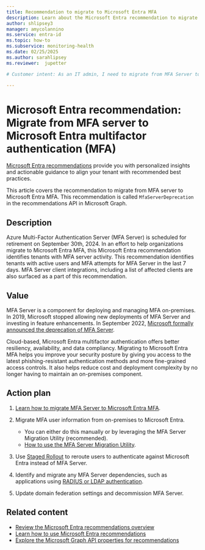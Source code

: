 ```yaml
---
title: Recommendation to migrate to Microsoft Entra MFA
description: Learn about the Microsoft Entra recommendation to migrate to Microsoft Entra multifactor authentication from MFA server
author: shlipsey3
manager: amycolannino
ms.service: entra-id
ms.topic: how-to
ms.subservice: monitoring-health
ms.date: 02/25/2025
ms.author: sarahlipsey
ms.reviewer:  jupetter

# Customer intent: As an IT admin, I need to migrate from MFA Server to Microsoft Entra MFA to align with Microsoft Entra recommendations.

---
```

# Microsoft Entra recommendation: Migrate from MFA server to Microsoft Entra multifactor authentication (MFA)

[Microsoft Entra recommendations](overview-recommendations.md) provide you with personalized insights and actionable guidance to align your tenant with recommended best practices.

This article covers the recommendation to migrate from MFA server to Microsoft Entra MFA. This recommendation is called `MfaServerDeprecation` in the recommendations API in Microsoft Graph.

## Description

Azure Multi-Factor Authentication Server (MFA Server) is scheduled for retirement on September 30th, 2024. In an effort to help organizations migrate to Microsoft Entra MFA, this Microsoft Entra recommendation identifies tenants with MFA server activity. This recommendation identifies tenants with active users and MFA attempts for MFA Server in the last 7 days. MFA Server client integrations, including a list of affected clients are also surfaced as a part of this recommendation.

## Value 

MFA Server is a component for deploying and managing MFA on-premises. In 2019, Microsoft stopped allowing new deployments of MFA Server and investing in feature enhancements. In September 2022, [Microsoft formally announced the deprecation of MFA Server](https://techcommunity.microsoft.com/t5/microsoft-entra-blog/microsoft-entra-change-announcements-september-2022-train/ba-p/2967454).

Cloud-based, Microsoft Entra multifactor authentication offers better resiliency, availability, and data compliancy. Migrating to Microsoft Entra MFA helps you improve your security posture by giving you access to the latest phishing-resistant authentication methods and more fine-grained access controls. It also helps reduce cost and deployment complexity by no longer having to maintain an on-premises component. 

## Action plan

1. [Learn how to migrate MFA Server to Microsoft Entra MFA](../authentication/how-to-migrate-mfa-server-to-mfa-user-authentication.md).

1. Migrate MFA user information from on-premises to Microsoft Entra.
    - You can either do this manually or by leveraging the MFA Server Migration Utility (recommended).
    - [How to use the MFA Server Migration Utility](../authentication/how-to-mfa-server-migration-utility.md).

1. Use [Staged Rollout](../authentication/how-to-mfa-server-migration-utility.md#enable-staged-rollout) to reroute users to authenticate against Microsoft Entra instead of MFA Server.  

1. Identify and migrate any MFA Server dependencies, such as applications using [RADIUS or LDAP authentication](../authentication/how-to-mfa-server-migration-utility.md#authentication-services). 

1. Update domain federation settings and decommission MFA Server. 

## Related content

- [Review the Microsoft Entra recommendations overview](overview-recommendations.md)
- [Learn how to use Microsoft Entra recommendations](howto-use-recommendations.md)
- [Explore the Microsoft Graph API properties for recommendations](/graph/api/resources/recommendation)
